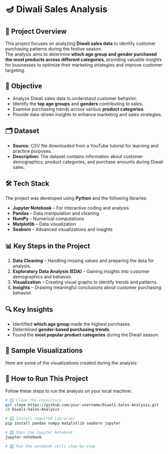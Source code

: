 # 🪔 Diwali Sales Analysis

## 📌 Project Overview
This project focuses on analyzing **Diwali sales data** to identify customer purchasing patterns during the festive season.  
The analysis aims to determine **which age group and gender purchased the most products across different categories**, providing valuable insights for businesses to optimize their marketing strategies and improve customer targeting.

## 🎯 Objective
- Analyze Diwali sales data to understand customer behavior.
- Identify the **top age groups** and **genders** contributing to sales.
- Examine purchasing trends across various **product categories**.
- Provide data-driven insights to enhance marketing and sales strategies.

## 🗂️ Dataset
- **Source:** CSV file downloaded from a YouTube tutorial for learning and practice purposes.
- **Description:** The dataset contains information about customer demographics, product categories, and purchase amounts during Diwali sales.

## 🛠️ Tech Stack
The project was developed using **Python** and the following libraries:
- **Jupyter Notebook** – For interactive coding and analysis
- **Pandas** – Data manipulation and cleaning
- **NumPy** – Numerical computations
- **Matplotlib** – Data visualization
- **Seaborn** – Advanced visualizations and insights

## 📊 Key Steps in the Project
1. **Data Cleaning** – Handling missing values and preparing the data for analysis.
2. **Exploratory Data Analysis (EDA)** – Gaining insights into customer demographics and behavior.
3. **Visualization** – Creating visual graphs to identify trends and patterns.
4. **Insights** – Drawing meaningful conclusions about customer purchasing behavior.

## 🔍 Key Insights
- Identified **which age group** made the highest purchases.
- Determined **gender-based purchasing trends**.
- Found the **most popular product categories** during the Diwali season.

## 📸 Sample Visualizations
Here are some of the visualizations created during the analysis:




## 🚀 How to Run This Project
Follow these steps to run the analysis on your local machine:

```bash
# 1️⃣ Clone the repository
git clone https://github.com/your-username/Diwali-Sales-Analysis.git
cd Diwali-Sales-Analysis

# 2️⃣ Install required libraries
pip install pandas numpy matplotlib seaborn jupyter

# 3️⃣ Open the Jupyter Notebook
jupyter notebook

# 4️⃣ Run the notebook cells step-by-step


